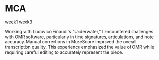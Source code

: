 # MCA

[week1](week1.md)
[week3](week3.md)

Working with Ludovico Einaudi's "Underwater," I encountered challenges with OMR software, particularly in time signatures, articulations, and note accuracy. Manual corrections in MuseScore improved the overall transcription quality. This experience emphasized the value of OMR while requiring careful editing to accurately represent the piece.
